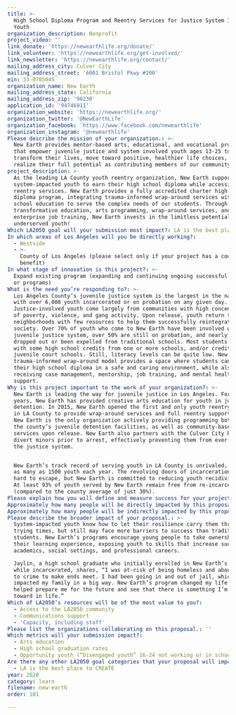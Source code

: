 ```yaml
---
title: >-
  High School Diploma Program and Reentry Services for Justice System Impacted
  Youth
organization_description: Nonprofit
project_video: ''
link_donate: 'https://newearthlife.org/donate/'
link_volunteer: 'https://newearthlife.org/get-involved/'
link_newsletter: 'https://newearthlife.org/contact/'
mailing_address_city: Culver City
mailing_address_street: '6001 Bristol Pkwy #200'
ein: 33-0705045
organization_name: New Earth
mailing_address_state: California
mailing_address_zip: '90230'
application_id: '94746911'
organization_website: 'https://newearthlife.org/'
organization_twitter: '@NewEarthLife'
organization_facebook: 'https://www.facebook.com/newearthlife'
organization_instagram: '@newearthlife'
Please describe the mission of your organization.: >-
  New Earth provides mentor-based arts, educational, and vocational programs
  that empower juvenile justice and system involved youth ages 13-25 to
  transform their lives, move toward positive, healthier life choices, and
  realize their full potential as contributing members of our community.
project_description: >-
  As the leading LA County youth reentry organization, New Earth supports
  system-impacted youth to earn their high school diploma while accessing
  reentry services. New Earth provides a fully accredited charter high school
  diploma program, integrating trauma-informed wrap-around services with high
  school education to serve the complex needs of our students. Through
  transformative education, arts programming, wrap-around services, and social
  enterprise job training, New Earth invests in the limitless potential of LA’s
  underserved youth!  
Which LA2050 goal will your submission most impact?: LA is the best place to LEARN
In which areas of Los Angeles will you be directly working?:
  - Westside
  - >-
    County of Los Angeles (please select only if your project has a countywide
    benefit)
In what stage of innovation is this project?: >-
  Expand existing program (expanding and continuing ongoing successful projects
  or programs)
What is the need you’re responding to?: >-
  Los Angeles County’s juvenile justice system is the largest in the nation,
  with over 6,000 youth incarcerated or on probation on any given day.
  Justice-involved youth come largely from communities with high concentrations
  of poverty, violence, and gang activity. Upon release, youth return to their
  neighborhoods with few resources to help them successfully reintegrate into
  society. Over 70% of youth who come to New Earth have been involved with the
  juvenile justice system, over 50% are still on probation, and nearly 75% have
  dropped out or been expelled from traditional schools. Most students arrive
  with some high school credits from one or more schools, and/or credits from
  juvenile court schools. Still, literacy levels can be quite low. New Earth’s
  trauma-informed wrap-around model provides a space where students can earn
  their high school diploma in a safe and caring environment, while also
  receiving case management, mentorship, job training, and mental health
  support. 
Why is this project important to the work of your organization?: >-
  New Earth is leading the way for juvenile justice in Los Angeles. For over 16
  years, New Earth has provided creative arts education for youth in juvenile
  detention. In 2015, New Earth opened the first and only youth reentry center
  in LA County to provide wrap-around services and full reentry support. Today,
  New Earth is the only organization actively providing programming both inside
  the county’s juvenile detention facilities, as well as community-based reentry
  services upon release. New Earth also partners with the Culver City PD to
  divert minors prior to arrest, effectively preventing them from ever entering
  the justice system.


  New Earth’s track record of serving youth in LA County is unrivaled, serving
  as many as 1500 youth each year. The revolving doors of incarceration can be
  hard to escape, but New Earth is committed to reducing youth recidivism rates.
  At least 93% of youth served by New Earth remain free from re-incarceration
  (compared to the county average of just 30%).
Please explain how you will define and measure success for your project.: "New Earth provides vital access to trauma-informed individualized educational programming for system-impacted (foster care, juvenile justice, and/or homeless) youth. New Earth’s program design allows for independent study and individualized education plans, in conjunction with necessary wrap-around reentry services to set youth on a path to succeed and thrive. \n\nSuccess of New Earth’s program is based upon the following metrics: \n•\tAt least 80 youth will participate in New Earth’s charter high school program during the grant period, accessing educational support + clinical case management and wrap-around reentry services \n•\tAt least 60 young people ages 13-18 will be diverted to New Earth’s after school diversion programs preventing them from EVER entering the juvenile justice system\n•\tAt least 125 incarcerated youth will participate in New Earth’s arts and education programming in juvenile detention\n•\t85%+ of seniors will graduate with their High School Diploma\n•\t95%+ of youth served will report that New Earth’s programs made a positive impact on their lives, evidenced by improved reading and writing skills and enhanced self-confidence and life skills\n•\t99%+ of youth who participate in New Earth’s post-release programs will successfully transition back into the community, as evidenced by obtaining a high school diploma or employment\n•\t93%+ of youth served will remain free from re-incarceration "
Approximately how many people will be directly impacted by this proposal?: '80'
Approximately how many people will be indirectly impacted by this proposal?: '300'
Please describe the broader impact of your proposal.: >-
  System-impacted youth know how to let their resilience carry them through
  trying times, but still may face more barriers to success than traditional
  students. New Earth’s programs encourage young people to take ownership of
  their learning experience, exposing youth to skills that increase success in
  academics, social settings, and professional careers. 

  Jaylin, a high school graduate who initially enrolled in New Earth’s programs
  while incarcerated, shares, “I was at-risk of being homeless and about to turn
  to crime to make ends meet. I had been going in and out of jail, which
  impacted my family in a big way. New Earth’s program changed my life. It
  helped prepare me for the future and see that there is something I’m working
  toward in life.”
Which of LA2050’s resources will be of the most value to you?:
  - Access to the LA2050 community
  - Communications support
  - 'Capacity, including staff'
Please list the organizations collaborating on this proposal.: ''
Which metrics will your submission impact?:
  - Arts education
  - High school graduation rates
  - Opportunity youth (“Disengaged youth” 16-24 not working or in school)
Are there any other LA2050 goal categories that your proposal will impact?:
  - LA is the best place to CREATE
year: 2020
category: learn
filename: new-earth
order: 101

---
```

